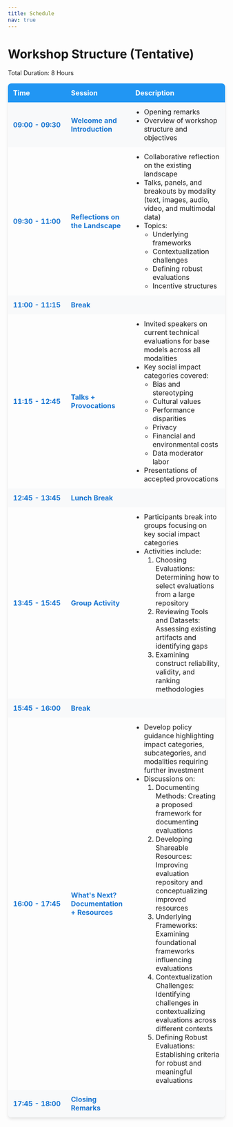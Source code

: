 ```yaml
---
title: Schedule
nav: true
---
```


<h1>Workshop Structure (Tentative)</h1>

<p>Total Duration: 8 Hours</p>

<style>
  .schedule-table {
    width: 100%;
    border-collapse: separate;
    border-spacing: 0;
    margin-bottom: 20px;
    box-shadow: 0 4px 6px rgba(0, 0, 0, 0.1);
    border-radius: 8px;
    overflow: hidden;
  }
  .schedule-table th, .schedule-table td {
    border: none;
    padding: 12px;
    text-align: left;
  }
  .schedule-table th {
    background-color: #2196F3;
    color: white;
    font-weight: bold;
  }
  .schedule-table tr:nth-child(even) {
    background-color: #f8f9fa;
  }
  .schedule-table tr:hover {
    background-color: #e3f2fd;
  }
  .time-column {
    white-space: nowrap;
    font-weight: bold;
    color: #1976D2;
  }
  .session-column {
    font-weight: bold;
    color: #1976D2;
  }
  .description-column ul {
    margin: 0;
    padding-left: 20px;
  }
  .schedule-table tr:last-child td:first-child {
    border-bottom-left-radius: 8px;
  }
  .schedule-table tr:last-child td:last-child {
    border-bottom-right-radius: 8px;
  }
</style>

<table class="schedule-table">
  <tr>
    <th>Time</th>
    <th>Session</th>
    <th>Description</th>
  </tr>
  <tr>
    <td class="time-column">09:00 - 09:30</td>
    <td class="session-column">Welcome and Introduction</td>
    <td class="description-column">
      <ul>
        <li>Opening remarks</li>
        <li>Overview of workshop structure and objectives</li>
      </ul>
    </td>
  </tr>
  <tr>
    <td class="time-column">09:30 - 11:00</td>
    <td class="session-column">Reflections on the Landscape</td>
    <td class="description-column">
      <ul>
        <li>Collaborative reflection on the existing landscape</li>
        <li>Talks, panels, and breakouts by modality (text, images, audio, video, and multimodal data)</li>
        <li>Topics:
          <ul>
            <li>Underlying frameworks</li>
            <li>Contextualization challenges</li>
            <li>Defining robust evaluations</li>
            <li>Incentive structures</li>
          </ul>
        </li>
      </ul>
    </td>
  </tr>
  <tr>
    <td class="time-column">11:00 - 11:15</td>
    <td class="session-column">Break</td>
    <td></td>
  </tr>
  <tr>
    <td class="time-column">11:15 - 12:45</td>
    <td class="session-column">Talks + Provocations</td>
    <td class="description-column">
      <ul>
        <li>Invited speakers on current technical evaluations for base models across all modalities</li>
        <li>Key social impact categories covered:
          <ul>
            <li>Bias and stereotyping</li>
            <li>Cultural values</li>
            <li>Performance disparities</li>
            <li>Privacy</li>
            <li>Financial and environmental costs</li>
            <li>Data moderator labor</li>
          </ul>
        </li>
        <li>Presentations of accepted provocations</li>
      </ul>
    </td>
  </tr>
  <tr>
    <td class="time-column">12:45 - 13:45</td>
    <td class="session-column">Lunch Break</td>
    <td></td>
  </tr>
  <tr>
    <td class="time-column">13:45 - 15:45</td>
    <td class="session-column">Group Activity</td>
    <td class="description-column">
      <ul>
        <li>Participants break into groups focusing on key social impact categories</li>
        <li>Activities include:
          <ol>
            <li>Choosing Evaluations: Determining how to select evaluations from a large repository</li>
            <li>Reviewing Tools and Datasets: Assessing existing artifacts and identifying gaps</li>
            <li>Examining construct reliability, validity, and ranking methodologies</li>
          </ol>
        </li>
      </ul>
    </td>
  </tr>
  <tr>
    <td class="time-column">15:45 - 16:00</td>
    <td class="session-column">Break</td>
    <td></td>
  </tr>
  <tr>
    <td class="time-column">16:00 - 17:45</td>
    <td class="session-column">What's Next? Documentation + Resources</td>
    <td class="description-column">
      <ul>
        <li>Develop policy guidance highlighting impact categories, subcategories, and modalities requiring further investment</li>
        <li>Discussions on:
          <ol>
            <li>Documenting Methods: Creating a proposed framework for documenting evaluations</li>
            <li>Developing Shareable Resources: Improving evaluation repository and conceptualizing improved resources</li>
            <li>Underlying Frameworks: Examining foundational frameworks influencing evaluations</li>
            <li>Contextualization Challenges: Identifying challenges in contextualizing evaluations across different contexts</li>
            <li>Defining Robust Evaluations: Establishing criteria for robust and meaningful evaluations</li>
          </ol>
        </li>
      </ul>
    </td>
  </tr>
  <tr>
    <td class="time-column">17:45 - 18:00</td>
    <td class="session-column">Closing Remarks</td>
    <td></td>
  </tr>
</table>
